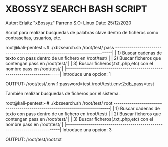# XBOSSYZ SEARCH BASH SCRIPT

Autor: Erlaitz "xBossyz" Parreno
S.O: Linux
Date: 25/12/2020

Script para realizar busquedas de palabras clave dentro de ficheros como contraseñas, usuarios, etc.

root@kali-pentest:~# ./xbzsearch.sh /root/test/ pass
----------------------------------------------------------------------------|
| 1) Buscar cadenas de texto con pass dentro de un fichero en /root/test/   |
| 2) Buscar ficheros que contengan pass en /root/test/                      |
| 3) Buscar ficheros(.txt,.php,etc) con el nombre pass en /root/test/       |
|---------------------------------------------------------------------------|
Introduce una opcion: 1

OUTPUT:
/root/test/.env:1:password=test
/root/test/.env:2:db_pass=test

También realizar busquedas de ficheros por el sistema.

root@kali-pentest:~# ./xbzsearch.sh /root/test/ root
----------------------------------------------------------------------------|
| 1) Buscar cadenas de texto con pass dentro de un fichero en /root/test/   |
| 2) Buscar ficheros que contengan pass en /root/test/                      |
| 3) Buscar ficheros(.txt,.php,etc) con el nombre pass en /root/test/       |
|---------------------------------------------------------------------------|
Introduce una opcion: 3

OUTPUT:
/root/test/root.txt
